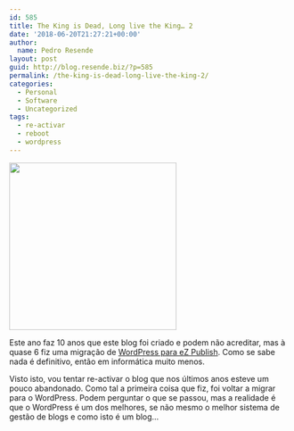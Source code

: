```yaml
---
id: 585
title: The King is Dead, Long live the King… 2
date: '2018-06-20T21:27:21+00:00'
author: 
  name: Pedro Resende
layout: post
guid: http://blog.resende.biz/?p=585
permalink: /the-king-is-dead-long-live-the-king-2/
categories:
  - Personal
  - Software
  - Uncategorized
tags:
  - re-activar
  - reboot
  - wordpress
---
```

<img class="aligncenter size-medium wp-image-586" src="/assets/blog/wp-content/uploads/2018/06/WordPress_blue_logo.svg_-300x300.png" alt="" width="300" height="300" srcset="https://blog.resende.biz/wp-content/uploads/2018/06/WordPress_blue_logo.svg_-300x300.png 300w, https://blog.resende.biz/wp-content/uploads/2018/06/WordPress_blue_logo.svg_-150x150.png 150w, https://blog.resende.biz/wp-content/uploads/2018/06/WordPress_blue_logo.svg_-768x768.png 768w, https://blog.resende.biz/wp-content/uploads/2018/06/WordPress_blue_logo.svg_-1024x1024.png 1024w, https://blog.resende.biz/wp-content/uploads/2018/06/WordPress_blue_logo.svg_.png 1200w" sizes="(max-width: 300px) 100vw, 300px" />

Este ano faz 10 anos que este blog foi criado e podem não acreditar, mas à quase 6 fiz uma migração de [WordPress para eZ Publish](https://blog.resende.biz/the-king-is-dead-long-live-the-king/). Como se sabe nada é definitivo, então em informática muito menos.

Visto isto, vou tentar re-activar o blog que nos últimos anos esteve um pouco abandonado. Como tal a primeira coisa que fiz, foi voltar a migrar para o WordPress. Podem perguntar o que se passou, mas a realidade é que o WordPress é um dos melhores, se não mesmo o melhor sistema de gestão de blogs e como isto é um blog&#8230;